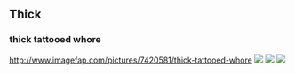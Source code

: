 ## Thick
### thick tattooed whore
http://www.imagefap.com/pictures/7420581/thick-tattooed-whore
![](http://x.imagefapusercontent.com/u/melikephose/7420581/18408214/tat_135_-_cf_088_134.jpg)
![](http://x.imagefapusercontent.com/u/melikephose/7420581/467160370/tat_036_-_59e6770128aee.jpg)
![](http://x.imagefapusercontent.com/u/melikephose/7420581/1520396526/tat_005_-_cf_088_004.jpg)
![]()
![]()
![]()
![]()
![]()
![]()
![]()
![]()
![]()
![]()
![]()
![]()
![]()
